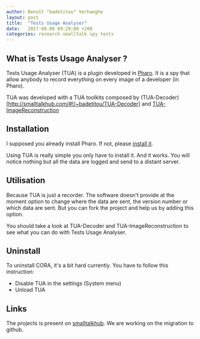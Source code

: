 ```yaml
---
author: Benoît "badetitou" Verhaeghe
layout: post
title:  "Tests Usage Analyser"
date:   2017-08-08 09:29:00 +200
categories: research smalltalk spy tests
---
```


## What is Tests Usage Analyser ?

Tests Usage Analyser (TUA) is a plugin developed in [Pharo](http://pharo.org/). It is a spy that allow anybody to record everything on every image of a developer (in Pharo).

TUA was developed with a TUA toolkits composed by (TUA-Decoder)[http://smalltalkhub.com/#!/~badetitou/TUA-Decoder] and [TUA-ImageReconstruction](https://github.com/badetitou/TestUsageAnalyser-ImageReconstruction)

## Installation

I supposed you already install Pharo. If not, please [install it](http://pharo.org/download).

Using TUA is really simple you only have to install it. And it works. You will notice nothing but all the data are logged and send to a distant server.



## Utilisation

Because TUA is just a recorder.
The software doesn't provide at the moment option to change where the data are sent, the version number or which data are sent.
But you can fork the project and help us by adding this option.

You should take a look at TUA-Decoder and TUA-ImageReconstruction to see what you can do with Tests Usage Analyser.

## Uninstall

To uninstall CORA, it's a bit hard currently. You have to follow this instruction:

- Disable TUA in the settings (System menu)
- Unload TUA

## Links

The projects is present on [smalltalkhub](http://smalltalkhub.com/#!/~badetitou/TestsUsageAnalyser).
We are working on the migration to github.
